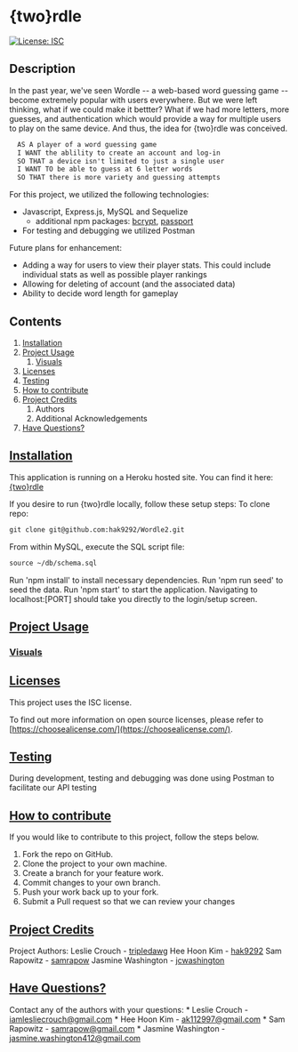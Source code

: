 # {two}rdle

  [![License: ISC](https://img.shields.io/badge/license-ISC-green)](http://opensource.org/licenses/ISC)

  ## Description
  In the past year, we've seen Wordle -- a web-based word guessing game -- become extremely popular with users everywhere. But we were left thinking, what if we could make it bettter? What if we had more letters, more guesses, and authentication which would provide a way for multiple users to play on the same device. And thus, the idea for {two}rdle was conceived.

  ```md
    AS A player of a word guessing game
    I WANT the ablility to create an account and log-in
    SO THAT a device isn't limited to just a single user
	I WANT TO be able to guess at 6 letter words
	SO THAT there is more variety and guessing attempts
  ```

  For this project, we utilized the following technologies:
  - Javascript, Express.js, MySQL and Sequelize
	- additional npm packages: [bcrypt](https://www.npmjs.com/package/bcrypt), [passport](https://www.passportjs.org/)
  - For testing and debugging we utilized Postman

  Future plans for enhancement:
  - Adding a way for users to view their player stats. This could include individual stats as well as possible player rankings
  - Allowing for deleting of account (and the associated data)
  - Ability to decide word length for gameplay
  
  ## Contents
  1. [Installation](#installation)
  2. [Project Usage](#usage)
      1. [Visuals](#visuals)
  3. [Licenses](#licenses)
  4. [Testing](#testing)
  5. [How to contribute](#contributing)
  6. [Project Credits](#credits)
      1. Authors
      2. Additional Acknowledgements
  7. [Have Questions?](#questions)

## [Installation](#installation)
This application is running on a Heroku hosted site. 
You can find it here: [{two}rdle](https://twordle2.herokuapp.com/)

If you desire to run {two}rdle locally, follow these setup steps:
  To clone repo: 
  ```md
  git clone git@github.com:hak9292/Wordle2.git
  ```

  From within MySQL, execute the SQL script file:
  ```md
  source ~/db/schema.sql
  ```
  Run 'npm install' to install necessary dependencies. 
  Run 'npm run seed' to seed the data.
  Run 'npm start' to start the application.
  Navigating to localhost:[PORT] should take you directly to the login/setup screen.

## [Project Usage](#usage)

### [Visuals](#visuals)

## [Licenses](#licenses)
  This project uses the ISC license.

  To find out more information on open source licenses, please refer to [https://choosealicense.com/](https://choosealicense.com/).

## [Testing](#testing)
  During development, testing and debugging was done using Postman to facilitate our API testing

## [How to contribute](#contributing)
  If you would like to contribute to this project, follow the steps below.
  1. Fork the repo on GitHub.
  2. Clone the project to your own machine.
  3. Create a branch for your feature work.
  3. Commit changes to your own branch.
  4. Push your work back up to your fork.
  5. Submit a Pull request so that we can review your changes

## [Project Credits](#credits)

  Project Authors:
  Leslie Crouch - [tripledawg](https://github.com/tripledawg)
  Hee Hoon Kim - [hak9292](https://github.com/hak9292)
  Sam Rapowitz - [samrapow](https://github.com/samrapow)
  Jasmine Washington - [jcwashington](https://github.com/jcwashington)

  

## [Have Questions?](#questions)
  Contact any of the authors with your questions:
	* Leslie Crouch - <iamlesliecrouch@gmail.com>
	* Hee Hoon Kim - <ak112997@gmail.com>
	* Sam Rapowitz - <samrapow@gmail.com>
	* Jasmine Washington - <jasmine.washington412@gmail.com>